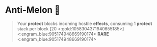 # **Anti-Melon** 🍈 
> Your __protect__ blocks incoming hostile __effects__, consuming 1 __protect__ stack per block [20 <:gold:1058304371940655185>]
<:engram_blue:905174948669190174> __RARE__ <:engram_blue:905174948669190174>
